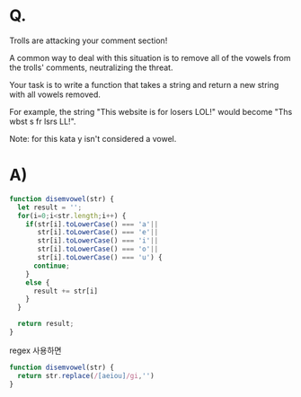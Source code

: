 # Q.
Trolls are attacking your comment section!

A common way to deal with this situation is to remove all of the vowels from the trolls' comments, neutralizing the threat.

Your task is to write a function that takes a string and return a new string with all vowels removed.

For example, the string "This website is for losers LOL!" would become "Ths wbst s fr lsrs LL!".

Note: for this kata y isn't considered a vowel.
# A)
```js
function disemvowel(str) {
  let result = '';
  for(i=0;i<str.length;i++) {
    if(str[i].toLowerCase() === 'a'||
       str[i].toLowerCase() === 'e'||
       str[i].toLowerCase() === 'i'||
       str[i].toLowerCase() === 'o'||
       str[i].toLowerCase() === 'u') {
      continue; 
    }
    else {
      result += str[i]
    }
  }

  return result;
}
```

regex 사용하면 

```js
function disemvowel(str) {
  return str.replace(/[aeiou]/gi,'')
}
```

